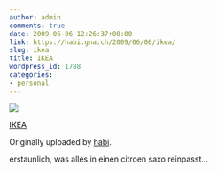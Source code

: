 ```yaml
---
author: admin
comments: true
date: 2009-06-06 12:26:37+00:00
link: https://habi.gna.ch/2009/06/06/ikea/
slug: ikea
title: IKEA
wordpress_id: 1788
categories:
- personal
---
```


[![](https://static.flickr.com/3319/3599763779_eda5bfed43_m.jpg)](https://www.flickr.com/photos/habi/3599763779/)

[IKEA](https://www.flickr.com/photos/habi/3599763779/)

Originally uploaded by [habi](https://www.flickr.com/people/habi/).

erstaunlich, was alles in einen citroen saxo reinpasst...
